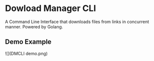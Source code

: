 # Dowload Manager CLI

A Command Line Interface that downloads files from links in concurrent manner.
Powered by Golang.


## Demo Example ##
![](DMCLI demo.png)

